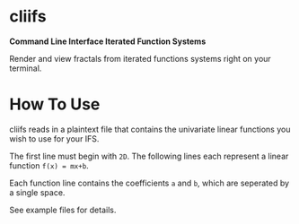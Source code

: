 # cliifs
**Command Line Interface Iterated Function Systems**

Render and view fractals from iterated functions systems right on your terminal.

# How To Use
cliifs reads in a plaintext file that contains the univariate linear functions you wish to use for your IFS.

The first line must begin with `2D`. The following lines each represent a linear function `f(x) = mx+b`.

Each function line contains the coefficients `a` and `b`, which are seperated by a single space.

See example files for details.

